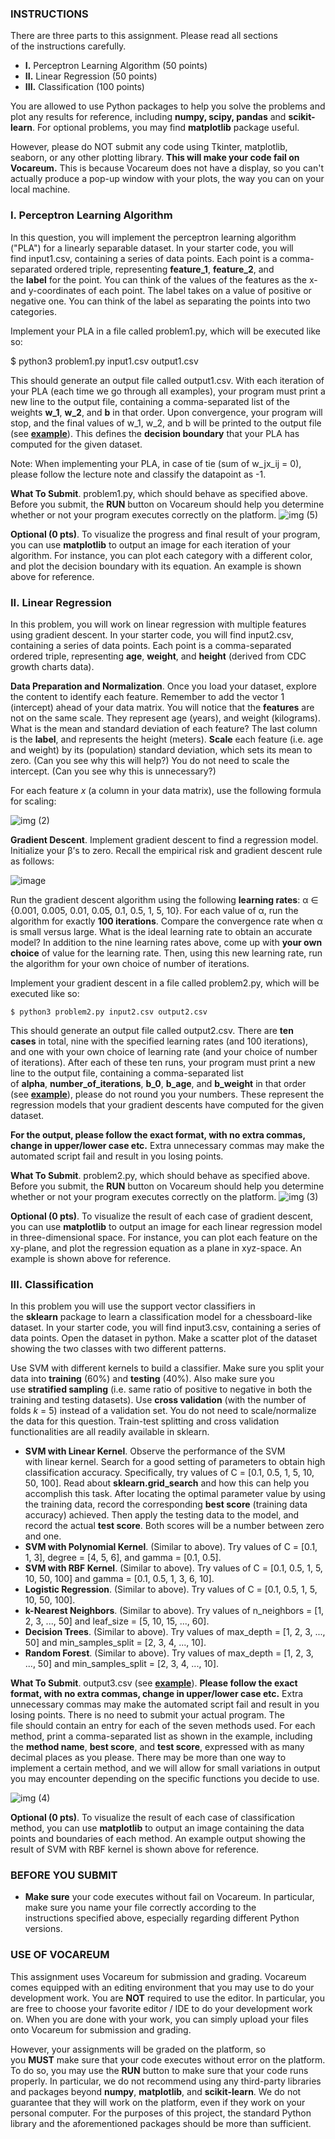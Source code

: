 ﻿### **INSTRUCTIONS**
There are three parts to this assignment. Please read all sections of the instructions carefully.

- **I.** Perceptron Learning Algorithm (50 points)
- **II.** Linear Regression (50 points)
- **III.** Classification (100 points)

You are allowed to use Python packages to help you solve the problems and plot any results for reference, including **numpy, scipy, pandas** and **scikit-learn**. For optional problems, you may find **matplotlib** package useful.

However, please do NOT submit any code using Tkinter, matplotlib, seaborn, or any other plotting library. **This will make your code fail on Vocareum.** This is because Vocareum does not have a display, so you can't actually produce a pop-up window with your plots, the way you can on your local machine.
### **I. Perceptron Learning Algorithm**
In this question, you will implement the perceptron learning algorithm ("PLA") for a linearly separable dataset. In your starter code, you will find input1.csv, containing a series of data points. Each point is a comma-separated ordered triple, representing **feature\_1**, **feature\_2**, and the **label** for the point. You can think of the values of the features as the x- and y-coordinates of each point. The label takes on a value of positive or negative one. You can think of the label as separating the points into two categories.

Implement your PLA in a file called problem1.py, which will be executed like so:

$ python3 problem1.py input1.csv output1.csv

This should generate an output file called output1.csv. With each iteration of your PLA (each time we go through all examples), your program must print a new line to the output file, containing a comma-separated list of the weights **w\_1**, **w\_2**, and **b** in that order. Upon convergence, your program will stop, and the final values of w\_1, w\_2, and b will be printed to the output file (see [**example**](https://studio.edx.org/asset-v1:ColumbiaX+CSMM.101x+1T2017+type@asset+block@output1.csv)). This defines the **decision boundary** that your PLA has computed for the given dataset.

Note: When implementing your PLA, in case of tie (sum of w\_jx\_ij = 0), please follow the lecture note and classify the datapoint as -1.

**What To Submit**. problem1.py, which should behave as specified above. Before you submit, the **RUN** button on Vocareum should help you determine whether or not your program executes correctly on the platform.
![img (5)](https://user-images.githubusercontent.com/28363806/143892064-1c19e4f4-c0af-44b2-a246-5ff0b8cfff23.png)

**Optional (0 pts)**. To visualize the progress and final result of your program, you can use **matplotlib** to output an image for each iteration of your algorithm. For instance, you can plot each category with a different color, and plot the decision boundary with its equation. An example is shown above for reference.

### **II. Linear Regression**
In this problem, you will work on linear regression with multiple features using gradient descent. In your starter code, you will find input2.csv, containing a series of data points. Each point is a comma-separated ordered triple, representing **age**, **weight**, and **height** (derived from CDC growth charts data).

**Data Preparation and Normalization**. Once you load your dataset, explore the content to identify each feature. Remember to add the vector 1 (intercept) ahead of your data matrix. You will notice that the **features** are not on the same scale. They represent age (years), and weight (kilograms). What is the mean and standard deviation of each feature? The last column is the **label**, and represents the height (meters). **Scale** each feature (i.e. age and weight) by its (population) standard deviation, which sets its mean to zero. (Can you see why this will help?) You do not need to scale the intercept. (Can you see why this is unnecessary?)

For each feature *x* (a column in your data matrix), use the following formula for scaling:

![img (2)](https://user-images.githubusercontent.com/28363806/143891614-08d386a5-313d-4a02-988a-fe8d4953b3ab.png)

**Gradient Descent**. Implement gradient descent to find a regression model. Initialize your β’s to zero. Recall the empirical risk and gradient descent rule as follows:

![image](https://user-images.githubusercontent.com/28363806/143891110-016be2e1-7fd0-46e9-9b10-52146094874f.png)

Run the gradient descent algorithm using the following **learning rates**: α ∈ {0.001, 0.005, 0.01, 0.05, 0.1, 0.5, 1, 5, 10}. For each value of α, run the algorithm for exactly **100 iterations**. Compare the convergence rate when α is small versus large. What is the ideal learning rate to obtain an accurate model? In addition to the nine learning rates above, come up with **your own choice** of value for the learning rate. Then, using this new learning rate, run the algorithm for your own choice of number of iterations.

Implement your gradient descent in a file called problem2.py, which will be executed like so:

``` $ python3 problem2.py input2.csv output2.csv ```

This should generate an output file called output2.csv. There are **ten cases** in total, nine with the specified learning rates (and 100 iterations), and one with your own choice of learning rate (and your choice of number of iterations). After each of these ten runs, your program must print a new line to the output file, containing a comma-separated list of **alpha**, **number\_of\_iterations**, **b\_0**, **b\_age**, and **b\_weight** in that order (see [**example**](https://studio.edx.org/asset-v1:ColumbiaX+CSMM.101x+1T2017+type@asset+block@output2.csv)), please do not round you your numbers. These represent the regression models that your gradient descents have computed for the given dataset.

**For the output, please follow the exact format, with no extra commas, change in upper/lower case etc.** Extra unnecessary commas may make the automated script fail and result in you losing points.

**What To Submit**. problem2.py, which should behave as specified above. Before you submit, the **RUN** button on Vocareum should help you determine whether or not your program executes correctly on the platform.
![img (3)](https://user-images.githubusercontent.com/28363806/143892187-c914b6df-040d-4a64-af0b-087835118bf6.png)

**Optional (0 pts)**. To visualize the result of each case of gradient descent, you can use **matplotlib** to output an image for each linear regression model in three-dimensional space. For instance, you can plot each feature on the xy-plane, and plot the regression equation as a plane in xyz-space. An example is shown above for reference.
### **III. Classification**
In this problem you will use the support vector classifiers in the **sklearn** package to learn a classification model for a chessboard-like dataset. In your starter code, you will find input3.csv, containing a series of data points. Open the dataset in python. Make a scatter plot of the dataset showing the two classes with two different patterns.

Use SVM with different kernels to build a classifier. Make sure you split your data into **training** (60%) and **testing** (40%). Also make sure you use **stratified sampling** (i.e. same ratio of positive to negative in both the training and testing datasets). Use **cross validation** (with the number of folds *k* = 5) instead of a validation set. You do not need to scale/normalize the data for this question. Train-test splitting and cross validation functionalities are all readily available in sklearn.

- **SVM with Linear Kernel**. Observe the performance of the SVM with linear kernel. Search for a good setting of parameters to obtain high classification accuracy. Specifically, try values of C = [0.1, 0.5, 1, 5, 10, 50, 100]. Read about **sklearn.grid\_search** and how this can help you accomplish this task. After locating the optimal parameter value by using the training data, record the corresponding **best score** (training data accuracy) achieved. Then apply the testing data to the model, and record the actual **test score**. Both scores will be a number between zero and one.
- **SVM with Polynomial Kernel**. (Similar to above).
  Try values of C = [0.1, 1, 3], degree = [4, 5, 6], and gamma = [0.1, 0.5].
- **SVM with RBF Kernel**. (Similar to above).
  Try values of C = [0.1, 0.5, 1, 5, 10, 50, 100] and gamma = [0.1, 0.5, 1, 3, 6, 10].
- **Logistic Regression**. (Similar to above).
  Try values of C = [0.1, 0.5, 1, 5, 10, 50, 100].
- **k-Nearest Neighbors**. (Similar to above).
  Try values of n\_neighbors = [1, 2, 3, ..., 50] and leaf\_size = [5, 10, 15, ..., 60].
- **Decision Trees**. (Similar to above).
  Try values of max\_depth = [1, 2, 3, ..., 50] and min\_samples\_split = [2, 3, 4, ..., 10].
- **Random Forest**. (Similar to above).
  Try values of max\_depth = [1, 2, 3, ..., 50] and min\_samples\_split = [2, 3, 4, ..., 10].

**What To Submit**. output3.csv (see [**example**](https://studio.edx.org/asset-v1:ColumbiaX+CSMM.101x+1T2017+type@asset+block@output3.csv)). **Please follow the exact format, with no extra commas, change in upper/lower case etc.** Extra unnecessary commas may make the automated script fail and result in you losing points. There is no need to submit your actual program. The file should contain an entry for each of the seven methods used. For each method, print a comma-separated list as shown in the example, including the **method name**, **best score**, and **test score**, expressed with as many decimal places as you please. There may be more than one way to implement a certain method, and we will allow for small variations in output you may encounter depending on the specific functions you decide to use.

![img (4)](https://user-images.githubusercontent.com/28363806/143891777-b7f3a825-de3c-46ef-834b-d0d9eca89251.png)

**Optional (0 pts)**. To visualize the result of each case of classification method, you can use **matplotlib** to output an image containing the data points and boundaries of each method. An example output showing the result of SVM with RBF kernel is shown above for reference.
### **BEFORE YOU SUBMIT**
- **Make sure** your code executes without fail on Vocareum. In particular, make sure you name your file correctly according to the instructions specified above, especially regarding different Python versions.
### **USE OF VOCAREUM**
This assignment uses Vocareum for submission and grading. Vocareum comes equipped with an editing environment that you may use to do your development work. You are **NOT** required to use the editor. In particular, you are free to choose your favorite editor / IDE to do your development work on. When you are done with your work, you can simply upload your files onto Vocareum for submission and grading.

However, your assignments will be graded on the platform, so you **MUST** make sure that your code executes without error on the platform. To do so, you may use the **RUN** button to make sure that your code runs properly. In particular, we do not recommend using any third-party libraries and packages beyond **numpy**, **matplotlib**, and **scikit-learn**. We do not guarantee that they will work on the platform, even if they work on your personal computer. For the purposes of this project, the standard Python library and the aforementioned packages should be more than sufficient.


